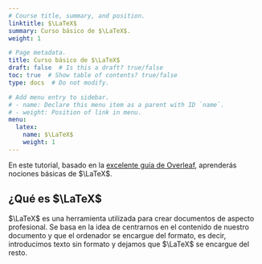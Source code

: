 ```yaml
---
# Course title, summary, and position.
linktitle: $\LaTeX$
summary: Curso básico de $\LaTeX$.
weight: 1

# Page metadata.
title: Curso básico de $\LaTeX$
draft: false  # Is this a draft? true/false
toc: true  # Show table of contents? true/false
type: docs  # Do not modify.

# Add menu entry to sidebar.
# - name: Declare this menu item as a parent with ID `name`.
# - weight: Position of link in menu.
menu:
  latex:
    name: $\LaTeX$
    weight: 1
---
```


En este tutorial, basado en la [excelente guía de Overleaf](https://www.overleaf.com/learn/latex/Learn_LaTeX_in_30_minutes), aprenderás nociones básicas de $\LaTeX$.

## ¿Qué es $\LaTeX$

$\LaTeX$ es una herramienta utilizada para crear documentos de aspecto profesional. Se basa en la idea de centrarnos en el contenido de nuestro documento y que el ordenador se encargue del formato, es decir, introducimos texto sin formato y dejamos que $\LaTeX$ se encargue del resto.